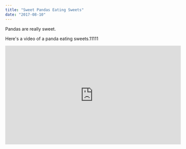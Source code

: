```yaml
---
title: "Sweet Pandas Eating Sweets"
date: "2017-08-10"
---
```


Pandas are really sweet.

Here's a video of a panda eating sweets.11111

<iframe width="560" height="315" src="https://www.youtube.com/embed/4n0xNbfJLR8" frameborder="0" allowfullscreen></iframe>
